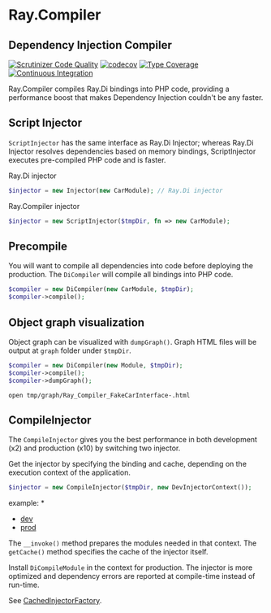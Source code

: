 # Ray.Compiler

## Dependency Injection Compiler

[![Scrutinizer Code Quality](https://scrutinizer-ci.com/g/ray-di/Ray.Di/badges/quality-score.png?b=2.x)](https://scrutinizer-ci.com/g/ray-di/Ray.Di/?branch=2.x)
[![codecov](https://codecov.io/gh/ray-di/Ray.Di/branch/2.x/graph/badge.svg?token=KCQXtu01zc)](https://codecov.io/gh/ray-di/Ray.Di)
[![Type Coverage](https://shepherd.dev/github/ray-di/Ray.Di/coverage.svg)](https://shepherd.dev/github/ray-di/Ray.Di)
[![Continuous Integration](https://github.com/ray-di/Ray.Di/actions/workflows/continuous-integration.yml/badge.svg?branch=2.x)](https://github.com/ray-di/Ray.Di/actions/workflows/continuous-integration.yml)

Ray.Compiler compiles Ray.Di bindings into PHP code, providing a performance boost that makes Dependency Injection couldn't be any faster.

##  Script Injector

`ScriptInjector` has the same interface as Ray.Di Injector; whereas Ray.Di Injector resolves dependencies based on memory bindings, ScriptInjector executes pre-compiled PHP code and is faster.

Ray.Di injector
```php
$injector = new Injector(new CarModule); // Ray.Di injector
```

Ray.Compiler injector
```php
$injector = new ScriptInjector($tmpDir, fn => new CarModule);
```

## Precompile

You will want to compile all dependencies into code before deploying the production. The `DiCompiler` will compile all bindings into PHP code.

```php
$compiler = new DiCompiler(new CarModule, $tmpDir);
$compiler->compile();
```

## Object graph visualization

Object graph can be visualized with `dumpGraph()`.
Graph HTML files will be output at `graph` folder under `$tmpDir`.

```php
$compiler = new DiCompiler(new Module, $tmpDir);
$compiler->compile();
$compiler->dumpGraph();
```

```
open tmp/graph/Ray_Compiler_FakeCarInterface-.html
```

## CompileInjector

The `CompileInjector` gives you the best performance in both development (x2) and production (x10) by switching two injector.

Get the injector by specifying the binding and cache, depending on the execution context of the application.

```php
$injector = new CompileInjector($tmpDir, new DevInjectorContext());
```

example: 
 * 
 * [dev](docs/exmaple/DevInjectorContext.php)
 * [prod](docs/exmaple/ProdInjectorContext.php)

The `__invoke()` method prepares the modules needed in that context.
The `getCache()` method specifies the cache of the injector itself.

Install `DiCompileModule` in the context for production. The injector is more optimized and dependency errors are reported at compile-time instead of run-time.



See [CachedInjectorFactory](https://github.com/ray-di/Ray.Compiler/issues/75).

